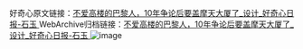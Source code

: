 好奇心原文链接：[不爱高楼的巴黎人，10年争论后要盖摩天大厦了_设计_好奇心日报-石玉 ](https://www.qdaily.com/articles/11863.html)
WebArchive归档链接：[不爱高楼的巴黎人，10年争论后要盖摩天大厦了_设计_好奇心日报-石玉 ](http://web.archive.org/web/20190623171533/https://www.qdaily.com/articles/11863.html)
![image](http://ww3.sinaimg.cn/large/007d5XDply1g3wbapy793j30u05i9b29)